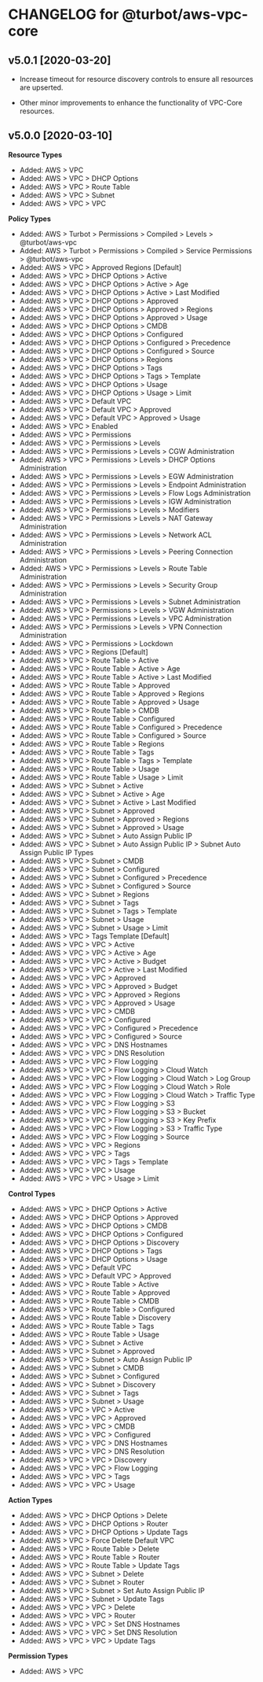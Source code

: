 # CHANGELOG for @turbot/aws-vpc-core

## v5.0.1 [2020-03-20]

* Increase timeout for resource discovery controls to ensure all resources are upserted.

* Other minor improvements to enhance the functionality of VPC-Core resources.

## v5.0.0 [2020-03-10]

**Resource Types**

* Added: AWS > VPC
* Added: AWS > VPC > DHCP Options
* Added: AWS > VPC > Route Table
* Added: AWS > VPC > Subnet
* Added: AWS > VPC > VPC

**Policy Types**

* Added: AWS > Turbot > Permissions > Compiled > Levels > @turbot/aws-vpc
* Added: AWS > Turbot > Permissions > Compiled > Service Permissions > @turbot/aws-vpc
* Added: AWS > VPC > Approved Regions [Default]
* Added: AWS > VPC > DHCP Options > Active
* Added: AWS > VPC > DHCP Options > Active > Age
* Added: AWS > VPC > DHCP Options > Active > Last Modified
* Added: AWS > VPC > DHCP Options > Approved
* Added: AWS > VPC > DHCP Options > Approved > Regions
* Added: AWS > VPC > DHCP Options > Approved > Usage
* Added: AWS > VPC > DHCP Options > CMDB
* Added: AWS > VPC > DHCP Options > Configured
* Added: AWS > VPC > DHCP Options > Configured > Precedence
* Added: AWS > VPC > DHCP Options > Configured > Source
* Added: AWS > VPC > DHCP Options > Regions
* Added: AWS > VPC > DHCP Options > Tags
* Added: AWS > VPC > DHCP Options > Tags > Template
* Added: AWS > VPC > DHCP Options > Usage
* Added: AWS > VPC > DHCP Options > Usage > Limit
* Added: AWS > VPC > Default VPC
* Added: AWS > VPC > Default VPC > Approved
* Added: AWS > VPC > Default VPC > Approved > Usage
* Added: AWS > VPC > Enabled
* Added: AWS > VPC > Permissions
* Added: AWS > VPC > Permissions > Levels
* Added: AWS > VPC > Permissions > Levels > CGW Administration
* Added: AWS > VPC > Permissions > Levels > DHCP Options Administration
* Added: AWS > VPC > Permissions > Levels > EGW Administration
* Added: AWS > VPC > Permissions > Levels > Endpoint Administration
* Added: AWS > VPC > Permissions > Levels > Flow Logs Administration
* Added: AWS > VPC > Permissions > Levels > IGW Administration
* Added: AWS > VPC > Permissions > Levels > Modifiers
* Added: AWS > VPC > Permissions > Levels > NAT Gateway Administration
* Added: AWS > VPC > Permissions > Levels > Network ACL Administration
* Added: AWS > VPC > Permissions > Levels > Peering Connection Administration
* Added: AWS > VPC > Permissions > Levels > Route Table Administration
* Added: AWS > VPC > Permissions > Levels > Security Group Administration
* Added: AWS > VPC > Permissions > Levels > Subnet Administration
* Added: AWS > VPC > Permissions > Levels > VGW Administration
* Added: AWS > VPC > Permissions > Levels > VPC Administration
* Added: AWS > VPC > Permissions > Levels > VPN Connection Administration
* Added: AWS > VPC > Permissions > Lockdown
* Added: AWS > VPC > Regions [Default]
* Added: AWS > VPC > Route Table > Active
* Added: AWS > VPC > Route Table > Active > Age
* Added: AWS > VPC > Route Table > Active > Last Modified
* Added: AWS > VPC > Route Table > Approved
* Added: AWS > VPC > Route Table > Approved > Regions
* Added: AWS > VPC > Route Table > Approved > Usage
* Added: AWS > VPC > Route Table > CMDB
* Added: AWS > VPC > Route Table > Configured
* Added: AWS > VPC > Route Table > Configured > Precedence
* Added: AWS > VPC > Route Table > Configured > Source
* Added: AWS > VPC > Route Table > Regions
* Added: AWS > VPC > Route Table > Tags
* Added: AWS > VPC > Route Table > Tags > Template
* Added: AWS > VPC > Route Table > Usage
* Added: AWS > VPC > Route Table > Usage > Limit
* Added: AWS > VPC > Subnet > Active
* Added: AWS > VPC > Subnet > Active > Age
* Added: AWS > VPC > Subnet > Active > Last Modified
* Added: AWS > VPC > Subnet > Approved
* Added: AWS > VPC > Subnet > Approved > Regions
* Added: AWS > VPC > Subnet > Approved > Usage
* Added: AWS > VPC > Subnet > Auto Assign Public IP
* Added: AWS > VPC > Subnet > Auto Assign Public IP > Subnet Auto Assign Public IP Types
* Added: AWS > VPC > Subnet > CMDB
* Added: AWS > VPC > Subnet > Configured
* Added: AWS > VPC > Subnet > Configured > Precedence
* Added: AWS > VPC > Subnet > Configured > Source
* Added: AWS > VPC > Subnet > Regions
* Added: AWS > VPC > Subnet > Tags
* Added: AWS > VPC > Subnet > Tags > Template
* Added: AWS > VPC > Subnet > Usage
* Added: AWS > VPC > Subnet > Usage > Limit
* Added: AWS > VPC > Tags Template [Default]
* Added: AWS > VPC > VPC > Active
* Added: AWS > VPC > VPC > Active > Age
* Added: AWS > VPC > VPC > Active > Budget
* Added: AWS > VPC > VPC > Active > Last Modified
* Added: AWS > VPC > VPC > Approved
* Added: AWS > VPC > VPC > Approved > Budget
* Added: AWS > VPC > VPC > Approved > Regions
* Added: AWS > VPC > VPC > Approved > Usage
* Added: AWS > VPC > VPC > CMDB
* Added: AWS > VPC > VPC > Configured
* Added: AWS > VPC > VPC > Configured > Precedence
* Added: AWS > VPC > VPC > Configured > Source
* Added: AWS > VPC > VPC > DNS Hostnames
* Added: AWS > VPC > VPC > DNS Resolution
* Added: AWS > VPC > VPC > Flow Logging
* Added: AWS > VPC > VPC > Flow Logging > Cloud Watch
* Added: AWS > VPC > VPC > Flow Logging > Cloud Watch > Log Group
* Added: AWS > VPC > VPC > Flow Logging > Cloud Watch > Role
* Added: AWS > VPC > VPC > Flow Logging > Cloud Watch > Traffic Type
* Added: AWS > VPC > VPC > Flow Logging > S3
* Added: AWS > VPC > VPC > Flow Logging > S3 > Bucket
* Added: AWS > VPC > VPC > Flow Logging > S3 > Key Prefix
* Added: AWS > VPC > VPC > Flow Logging > S3 > Traffic Type
* Added: AWS > VPC > VPC > Flow Logging > Source
* Added: AWS > VPC > VPC > Regions
* Added: AWS > VPC > VPC > Tags
* Added: AWS > VPC > VPC > Tags > Template
* Added: AWS > VPC > VPC > Usage
* Added: AWS > VPC > VPC > Usage > Limit

**Control Types**

* Added: AWS > VPC > DHCP Options > Active
* Added: AWS > VPC > DHCP Options > Approved
* Added: AWS > VPC > DHCP Options > CMDB
* Added: AWS > VPC > DHCP Options > Configured
* Added: AWS > VPC > DHCP Options > Discovery
* Added: AWS > VPC > DHCP Options > Tags
* Added: AWS > VPC > DHCP Options > Usage
* Added: AWS > VPC > Default VPC
* Added: AWS > VPC > Default VPC > Approved
* Added: AWS > VPC > Route Table > Active
* Added: AWS > VPC > Route Table > Approved
* Added: AWS > VPC > Route Table > CMDB
* Added: AWS > VPC > Route Table > Configured
* Added: AWS > VPC > Route Table > Discovery
* Added: AWS > VPC > Route Table > Tags
* Added: AWS > VPC > Route Table > Usage
* Added: AWS > VPC > Subnet > Active
* Added: AWS > VPC > Subnet > Approved
* Added: AWS > VPC > Subnet > Auto Assign Public IP
* Added: AWS > VPC > Subnet > CMDB
* Added: AWS > VPC > Subnet > Configured
* Added: AWS > VPC > Subnet > Discovery
* Added: AWS > VPC > Subnet > Tags
* Added: AWS > VPC > Subnet > Usage
* Added: AWS > VPC > VPC > Active
* Added: AWS > VPC > VPC > Approved
* Added: AWS > VPC > VPC > CMDB
* Added: AWS > VPC > VPC > Configured
* Added: AWS > VPC > VPC > DNS Hostnames
* Added: AWS > VPC > VPC > DNS Resolution
* Added: AWS > VPC > VPC > Discovery
* Added: AWS > VPC > VPC > Flow Logging
* Added: AWS > VPC > VPC > Tags
* Added: AWS > VPC > VPC > Usage

**Action Types**

* Added: AWS > VPC > DHCP Options > Delete
* Added: AWS > VPC > DHCP Options > Router
* Added: AWS > VPC > DHCP Options > Update Tags
* Added: AWS > VPC > Force Delete Default VPC
* Added: AWS > VPC > Route Table > Delete
* Added: AWS > VPC > Route Table > Router
* Added: AWS > VPC > Route Table > Update Tags
* Added: AWS > VPC > Subnet > Delete
* Added: AWS > VPC > Subnet > Router
* Added: AWS > VPC > Subnet > Set Auto Assign Public IP
* Added: AWS > VPC > Subnet > Update Tags
* Added: AWS > VPC > VPC > Delete
* Added: AWS > VPC > VPC > Router
* Added: AWS > VPC > VPC > Set DNS Hostnames
* Added: AWS > VPC > VPC > Set DNS Resolution
* Added: AWS > VPC > VPC > Update Tags

**Permission Types**

* Added: AWS > VPC
